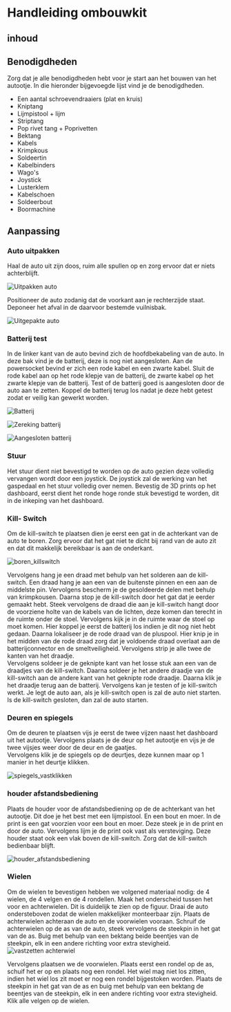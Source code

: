 # Handleiding ombouwkit

## inhoud
<!-- Vragenlijst met wat er nog uitgelaten kan worden -->
<!-- Juiste volgorde bepalen wat eerst wordt gedaan -->
## Benodigdheden

Zorg dat je alle benodigdheden hebt voor je start aan het bouwen van het autootje. In die hieronder bijgevoegde lijst vind je de benodigdheden.

* Een aantal schroevendraaiers (plat en kruis)
* Kniptang
* Lijmpistool + lijm
* Striptang
* Pop rivet tang + Poprivetten
* Bektang
* Kabels
* Krimpkous
* Soldeertin
* Kabelbinders
* Wago's
* Joystick
* Lusterklem
* Kabelschoen
* Soldeerbout
* Boormachine

## Aanpassing

### Auto uitpakken

Haal de auto uit zijn doos, ruim alle spullen op en zorg ervoor dat er niets achterblijft.  

![Uitpakken auto](/Images/Uitpakken_Auto.jpg "Auto in doos")

Positioneer de auto zodanig dat de voorkant aan je rechterzijde staat. Deponeer het afval in de daarvoor bestemde vuilnisbak.  

![Uitgepakte auto](/Images/Uitgepakte_Auto.jpg "Uitgepakte auto")

### Batterij test

In de linker kant van de auto bevind zich de hoofdbekabeling van de auto. In deze bak vind je de batterij, deze is nog niet aangesloten. Aan de powersocket bevind er zich een rode kabel en een zwarte kabel. Sluit de rode kabel aan op het rode klepje van de batterij, de zwarte kabel op het zwarte klepje van de batterij. Test of de batterij goed is aangesloten door de auto aan te zetten. Koppel de batterij terug los nadat je deze hebt getest zodat er veilig kan gewerkt worden.  

![Batterij](/Images/Batterij_Aansluiting.jpg "Hoofdbekabeling")

![Zereking batterij](/Images/Zekering_Batterij.jpg "Aansluiting zekering")

![Aangesloten batterij](/Images/Connector_Batterij.jpg "Aansluiting batterij")

### Stuur

Het stuur dient niet bevestigd te worden op de auto gezien deze volledig vervangen wordt door een joystick. De joystick zal de werking van het gaspedaal en het stuur volledig over nemen.
Bevestig de 3D prints op het dashboard, eerst dient het ronde hoge ronde stuk bevestigd te worden, dit in de inkeping van het dashboard.
<!-- Maak de vijzen van de kabelgoot los en haal de kabelgoot van de auto.  

![kabelgoot](/Images/Kabelgoot.jpg "kabelgoot")

Maak de vijzen van de kabelgoot los en haal de kabelgoot van de auto.
Vervolgens zoeken we de draden die naar de accelerator lopen, bij deze autootjes zijn dat de paarse draden. Deze knip je zo dicht mogelijk bij de accelerator door. Vervolgens duw je de kabeltjes naar boven en vijs de kabelgoot weer toe en draai je de auto om.  
Maak het dashboard los, dit doe je door de twee vijzen los te vijzen. Als de vijzen los zijn, kan je dashboard losmaken door het van de motorkap weg en omhoog te trekken.  
![dashboard links](/Images/Dashboard_Links.jpg "vijs linkerkant")
![dashboard rechts](/Images/Dashboard_Rechts.jpg "vijs rechterkant")  

Nu het dashboard er af is trek je de paarse kabels omhoog. Steek de kabels door de kabelgoot van het dashboard en plaats het dashboard weer op de auto. Vervolgens vijs je het weer vast.  
Knip de kabels (rood, geel en zwart) door boven de krimpkous.
Vervolgens trek je de krimpkous over de draden. Deze verwarm je met een aansteker of met de soldeerbout tot deze aan de kabels gesmolten is.
Strip vervolgens met de striptang de kabels van de connector. Draai vervolgens het vrijgekomen koper van de zwarte en gele kabel samen en de rode kabel apart. Breng vervolgens op beide uiteinden soldeertin met behulp van de soldeerbout. Soldeer daarna ook de twee paarse draden die je door de stuurkolom getrokken hebt.
Breng vervolgens 2 krimpkousen (3-4cm) over de paarse kabels.(wij hebben gekozen om met 2 kleuren te werken roze en zwart). Vervolgens solderen we de geel/zwarte kabel aan de paarse kabel met de zwarte krimpkous en de rode kabel aan de paarse kabel met roze krimpkous.  
Trek vervolgens de krimpkousen over de koperen schakeling. Verwarm ze met een aansteker of soldeerbout zodat ze de gesoldeerde connectie isoleren.  
Vervolgens kan je testen of je de schakeling goed gemaakt hebt. Hang het schakelstuk aan het schakelstuk van het stuur. Vervolgens druk je op de twee knoppen en dan zou de auto moeten rijden. Zorg wel dat de auto aan staat en dat de schakelaar op forward of backward staat. Als de auto rijdt, kan je verder. Anders zal er waarschijnlijk een schakeling een slecht contact hebben.  
Vervolgens klik je de schakeling van het stuur aan die van de auto. Aan het stuur zit een grote bout en moer. Deze moer steek je aan de ene kant in het stuur, hiervoor is een gat voorzien. Aan de andere kant steek je de bout erdoor en span je deze goed aan. Deze bout moet door de zwarte stang van de stuurkolom zitten (gaten voorzien).   -->

### Kill- Switch

Om de kill-switch te plaatsen dien je eerst een gat in de achterkant van de auto te boren. Zorg ervoor dat het gat niet te dicht bij rand van de auto zit en dat dit makkelijk bereikbaar is aan de onderkant.  

![boren_killswitch](/Images/Boren_Killswitch.jpg "gat boren voor killswitch")  

Vervolgens hang je een draad met behulp van het solderen aan de kill-switch. Een draad hang je aan een van de buitenste pinnen en een aan de middelste pin. Vervolgens bescherm je de gesoldeerde delen met behulp van krimpkousen. Daarna stop je de kill-switch door het gat dat je eerder gemaakt hebt. Steek vervolgens de draad die aan je kill-switch hangt door de voorziene holte van de kabels van de lichten, deze komen dan terecht in de ruimte onder de stoel.
Vervolgens kijk je in de ruimte waar de stoel op moet komen. Hier koppel je eerst de batterij los indien je dit nog niet hebt gedaan. Daarna lokaliseer je de rode draad van de pluspool. Hier knip je in het midden van de rode draad zorg dat je voldoende draad overlaat aan de batterijconnector en de smeltveiligheid. Vervolgens strip je alle twee de kanten van het draadje.  
Vervolgens soldeer je de geknipte kant van het losse stuk aan een van de draadjes van de kill-switch. Daarna soldeer je het andere draadje van de kill-switch aan de andere kant van het geknipte rode draadje. Daarna klik je het draadje terug aan de batterij. Vervolgens kan je testen of je kill-switch werkt. Je legt de auto aan, als je kill-switch open is zal de auto niet starten. Is de kill-switch gesloten, dan zal de auto starten.

### Deuren en spiegels

Om de deuren te plaatsen vijs je eerst de twee vijzen naast het dashboard uit het autootje. Vervolgens plaats je de deur op het autootje en vijs je de twee vijsjes weer door de deur en de gaatjes.  
Vervolgens klik je de spiegels op de deurtjes, deze kunnen maar op 1 manier in het deurtje klikken.  

![spiegels_vastklikken](/Images/Spiegels_Vastklikken.jpg "vastklikken spiegels")

### houder afstandsbediening

Plaats de houder voor de afstandsbediening op de de achterkant van het autootje. Dit doe je het best met een lijmpistool. En een bout en moer. In de print is een gat voorzien voor een bout en moer. Deze steek je in de print en door de auto. Vervolgens lijm je de print ook vast als versteviging.
Deze houder staat ook een vlak boven de kill-switch. Zorg dat de kill-switch bedienbaar blijft.  

![houder_afstandsbediening](/Images/Houder_Afstandsbediening.jpg "afstandsbeddiening houder")

### Wielen

Om de wielen te bevestigen hebben we volgened materiaal nodig: de 4 wielen, de 4 velgen en de 4 rondellen. Maak het onderscheid tussen het voor en achterwielen. Dit is duidelijk te zien op de figuur. Draai de auto ondersteboven zodat de wielen makkelijker monteerbaar zijn. Plaats de achterwielen achteraan de auto en de voorwielen vooraan. Schruif de achterwielen op de as van de auto, steek vervolgens de steekpin in het gat van de as. Buig met behulp van een bektang beide beentjes van de steekpin, elk in een andere richting voor extra stevigheid.
![vastzetten achterwiel](/Images/Vastzetten_Achterwiel.png "achterwiel vastzetten")

Vervolgens plaatsen we de voorwielen. Plaats eerst een rondel op de as, schuif het er op en plaats nog een rondel. Het wiel mag niet los zitten, indien het wiel los zit moet er nog een rondel bijgestoken worden. Plaats de steekpin in het gat van de as en buig met behulp van een bektang de beentjes van de steekpin, elk in een andere richting voor extra stevigheid. Klik alle velgen op de wielen.
